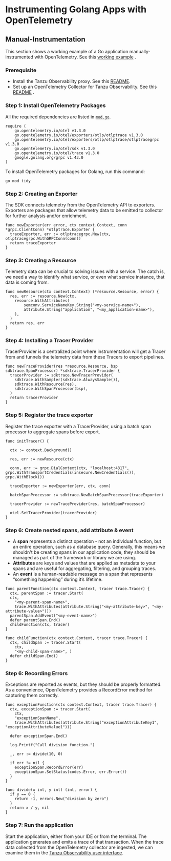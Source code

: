 # Instrumenting Golang Apps with OpenTelemetry

## Manual-Instrumentation

This section shows a working example of a Go application manually-instrumented with OpenTelemetry. See
this [working example](https://github.com/wavefrontHQ/opentelemetry-examples/blob/master/go-example/manual-instrumentation.go)
.

### Prerequisite

* Install the Tanzu Observability proxy. See
  this [README](https://github.com/wavefrontHQ/opentelemetry-examples/blob/master/README.md#install-wavefront-proxy).
* Set up an OpenTelemetry Collector for Tanzu Observability. See
  this [README](https://github.com/wavefrontHQ/opentelemetry-examples/blob/master/README.md#install-the-opentelemetry-collector)
  .

### Step 1: Install OpenTelemetry Packages

All the required dependencies are listed
in [`mod.go`](https://github.com/wavefrontHQ/opentelemetry-examples/blob/master/go-example/go.mod).

```
require (
	go.opentelemetry.io/otel v1.3.0
	go.opentelemetry.io/otel/exporters/otlp/otlptrace v1.3.0
	go.opentelemetry.io/otel/exporters/otlp/otlptrace/otlptracegrpc v1.3.0
	go.opentelemetry.io/otel/sdk v1.3.0
	go.opentelemetry.io/otel/trace v1.3.0
	google.golang.org/grpc v1.43.0
)
```

To install OpenTelemetry packages for Golang, run this command:

```
go mod tidy
```

### Step 2: Creating an Exporter

The SDK connects telemetry from the OpenTelemetry API to exporters. Exporters are packages that allow telemetry data to
be emitted to collector for further analysis and/or enrichment.

```
func newExporter(err error, ctx context.Context, conn *grpc.ClientConn) *otlptrace.Exporter {
  traceExporter, err := otlptracegrpc.New(ctx, otlptracegrpc.WithGRPCConn(conn))
  return traceExporter
}
```

### Step 3: Creating a Resource

Telemetry data can be crucial to solving issues with a service. The catch is, we need a way to identify what service, or
even what service instance, that data is coming from.

```
func newResource(ctx context.Context) (*resource.Resource, error) {
  res, err := resource.New(ctx,
    resource.WithAttributes(
        semconv.ServiceNameKey.String("<my-service-name>"),
        attribute.String("application", "<my_application-name>"), 
	), 
  )
  return res, err
}
```

### Step 4: Installing a Tracer Provider

TracerProvider is a centralized point where instrumentation will get a Tracer from and funnels the telemetry data from
these Tracers to export pipelines.

```
func newTraceProvider(res *resource.Resource, bsp sdktrace.SpanProcessor) *sdktrace.TracerProvider {
  tracerProvider := sdktrace.NewTracerProvider(
    sdktrace.WithSampler(sdktrace.AlwaysSample()),
    sdktrace.WithResource(res),
    sdktrace.WithSpanProcessor(bsp),
  )
  return tracerProvider
}
```

### Step 5: Register the trace exporter

Register the trace exporter with a TracerProvider, using a batch span processor to aggregate spans before export.

```
func initTracer() {

  ctx := context.Background()
  
  res, err := newResource(ctx)
  
  conn, err := grpc.DialContext(ctx, "localhost:4317", grpc.WithTransportCredentials(insecure.NewCredentials()), grpc.WithBlock())
  
  traceExporter := newExporter(err, ctx, conn)
  
  batchSpanProcessor := sdktrace.NewBatchSpanProcessor(traceExporter)
  
  tracerProvider := newTraceProvider(res, batchSpanProcessor)
  
  otel.SetTracerProvider(tracerProvider)
}
```

### Step 6: Create nested spans, add attribute & event

* A **span** represents a distinct operation - not an individual function, but an entire operation, such as a database
  query. Generally, this means we shouldn't be creating spans in our application code, they should be managed as part of
  the framework or library we are using.
* **Attributes** are keys and values that are applied as metadata to your spans and are useful for aggregating,
  filtering, and grouping traces.
* An **event** is a human-readable message on a span that represents “something happening” during it’s lifetime.

```
func parentFunction(ctx context.Context, tracer trace.Tracer) {
  ctx, parentSpan := tracer.Start(
  ctx,
    "<my-parent-span-name>",
    trace.WithAttributes(attribute.String("<my-attribute-key>", "<my-attribute-value>")))
  parentSpan.AddEvent("<my-event-name>")
  defer parentSpan.End()
  childFunction(ctx, tracer)
}

func childFunction(ctx context.Context, tracer trace.Tracer) {
  ctx, childSpan := tracer.Start(
    ctx,
    "<my-child-span-name>", )
  defer childSpan.End()
}
```

### Step 6: Recording Errors

Exceptions are reported as events, but they should be properly formatted. As a convenience, OpenTelemetry provides a
RecordError method for capturing them correctly.

```
func exceptionFunction(ctx context.Context, tracer trace.Tracer) {
  ctx, exceptionSpan := tracer.Start(
    ctx,
    "exceptionSpanName",
    trace.WithAttributes(attribute.String("exceptionAttributeKey1", "exceptionAttributeValue1")))
    
  defer exceptionSpan.End()
  
  log.Printf("Call division function.")
  
  _, err := divide(10, 0)
  
  if err != nil {
    exceptionSpan.RecordError(err)
    exceptionSpan.SetStatus(codes.Error, err.Error())
  }
}

func divide(x int, y int) (int, error) {
  if y == 0 {
    return -1, errors.New("division by zero")
  }
  return x / y, nil
}
```

### Step 7: Run the application

Start the application, either from your IDE or from the terminal. The application generates and emits a trace of that
transaction. When the trace data collected from the OpenTelemetry collector are ingested, we can examine them in
the [Tanzu Observability user interface](https://docs.wavefront.com/tracing_ui_overview.html).